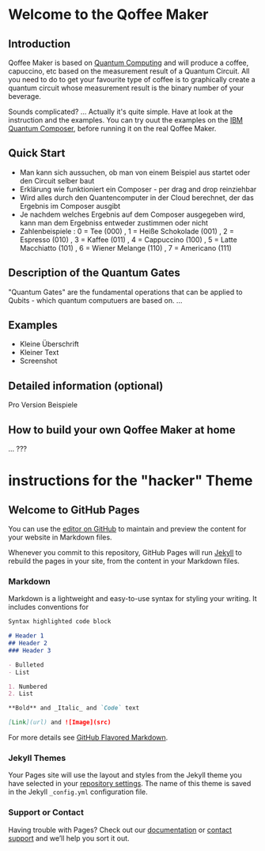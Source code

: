 # Welcome to the Qoffee Maker

## Introduction
Qoffee Maker is based on [Quantum Computing](https://en.wikipedia.org/wiki/Quantum_computing) and will produce a coffee, capuccino, etc based on the measurement result of a Quantum Circuit. All you need to do to get your favourite type of coffee is to graphically create a quantum circuit whose measurement result is the binary number of your beverage.

Sounds complicated? ... Actually it's quite simple. Have at look at the instruction and the examples.
You can try ouut the examples on the [IBM Quantum Composer](http://quantum-computing.ibm.com/composer), before running it on the real Qoffee Maker.

## Quick Start

- Man kann sich aussuchen, ob man von einem Beispiel aus startet oder den Circuit selber baut
- Erklärung wie funktioniert ein Composer - per drag and drop reinziehbar
- Wird alles durch den Quantencomputer in der Cloud berechnet, der das Ergebnis im Composer ausgibt
- Je nachdem welches Ergebnis auf dem Composer ausgegeben wird, kann man dem Ergebniss entweder zustimmen oder nicht
- Zahlenbeispiele : 0 = Tee (000) , 1 = Heiße Schokolade (001) , 2 = Espresso (010) , 3 = Kaffee (011) , 4 = Cappuccino (100) , 5 = Latte Macchiatto (101) , 6 = Wiener Melange (110) , 7 = Americano (111) 


## Description of the Quantum Gates
"Quantum Gates" are the fundamental operations that can be applied to Qubits - which quantum computuers are based on.
...




## Examples
- Kleine Überschrift
- Kleiner Text
- Screenshot 


## Detailed information (optional)

Pro Version Beispiele

## How to build your own Qoffee Maker at home
... ???


# instructions for the "hacker" Theme

## Welcome to GitHub Pages

You can use the [editor on GitHub](https://github.com/JanLahmann/Qoffee-Maker/edit/website/README.md) to maintain and preview the content for your website in Markdown files.

Whenever you commit to this repository, GitHub Pages will run [Jekyll](https://jekyllrb.com/) to rebuild the pages in your site, from the content in your Markdown files.

### Markdown

Markdown is a lightweight and easy-to-use syntax for styling your writing. It includes conventions for

```markdown
Syntax highlighted code block

# Header 1
## Header 2
### Header 3

- Bulleted
- List

1. Numbered
2. List

**Bold** and _Italic_ and `Code` text

[Link](url) and ![Image](src)
```

For more details see [GitHub Flavored Markdown](https://guides.github.com/features/mastering-markdown/).

### Jekyll Themes

Your Pages site will use the layout and styles from the Jekyll theme you have selected in your [repository settings](https://github.com/JanLahmann/Qoffee-Maker/settings/pages). The name of this theme is saved in the Jekyll `_config.yml` configuration file.

### Support or Contact

Having trouble with Pages? Check out our [documentation](https://docs.github.com/categories/github-pages-basics/) or [contact support](https://support.github.com/contact) and we’ll help you sort it out.
